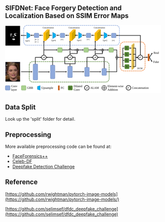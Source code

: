 ## SIFDNet: Face Forgery Detection and Localization Based on SSIM Error Maps

![Network architecture](images/architecture.svg)

## Data Split

Look up the 'split' folder for detail.

## Preprocessing

More available preprocessing code can be found at:

- [FaceForensics++](https://gitee.com/joizhang/face-forensics-detection)
- [Celeb-DF](https://gitee.com/joizhang/celeb-df-detection)
- [Deepfake Detection Challenge](https://gitee.com/joizhang/dfdc-detection)

## Reference

[https://github.com/rwightman/pytorch-image-models](https://github.com/rwightman/pytorch-image-models/)

[https://github.com/selimsef/dfdc_deepfake_challenge](https://github.com/selimsef/dfdc_deepfake_challenge)
